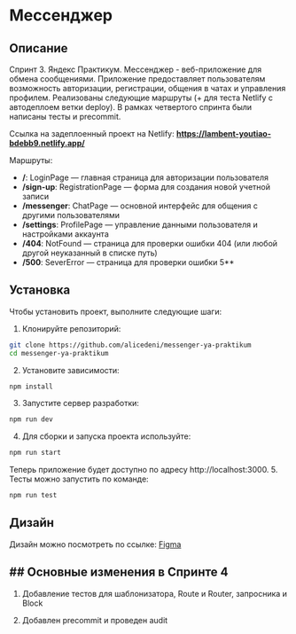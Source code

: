 # Мессенджер 

## Описание

Спринт 3. Яндекс Практикум. Мессенджер -  веб-приложение для обмена сообщениями. Приложение предоставляет пользователям возможность авторизации, регистрации, общения в чатах и управления профилем.
Реализованы следующие маршруты (+ для теста Netlify с автодеплоем ветки deploy). В рамках четвертого спринта были написаны тесты и precommit.

Ссылка на задеплоенный проект на Netlify:
**https://lambent-youtiao-bdebb9.netlify.app/**

Маршруты:
* **/**: LoginPage — главная страница для авторизации пользователя
* **/sign-up**: RegistrationPage — форма для создания новой учетной записи
* **/messenger**: ChatPage — основной интерфейс для общения с другими пользователями
* **/settings**: ProfilePage — управление данными пользователя и настройками аккаунта
* **/404**: NotFound — страница для проверки ошибки 404 (или любой другой неуказанный в списке путь)
* **/500**: SeverError  — страница для проверки ошибки 5**

## Установка
Чтобы установить проект, выполните следующие шаги:
1. Клонируйте репозиторий:
```bash
git clone https://github.com/alicedeni/messenger-ya-praktikum
cd messenger-ya-praktikum
```
2. Установите зависимости:
```bash
npm install
```
3. Запустите сервер разработки:
```bash
npm run dev
```
4. Для сборки и запуска проекта используйте:
```bash
npm run start
```
Теперь приложение будет доступно по адресу http://localhost:3000.
5. Тесты можно запустить по команде:
```bash
npm run test
```

## Дизайн

Дизайн можно посмотреть по ссылке:
[Figma](https://www.figma.com/design/YukTQbnAnPryTqFhR4KTar/Messenger-YaPr?node-id=0-1&p=f&t=nRmr8M7eIWefx0DM-0)

## ## Основные изменения в Спринте 4

1. Добавление тестов для шаблонизатора, Route и Router, запросника и Block

2. Добавлен precommit и проведен audit
